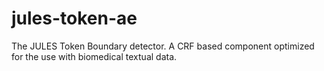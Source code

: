 jules-token-ae
==============

The JULES Token Boundary detector. A CRF based component optimized for the use with biomedical textual data.
